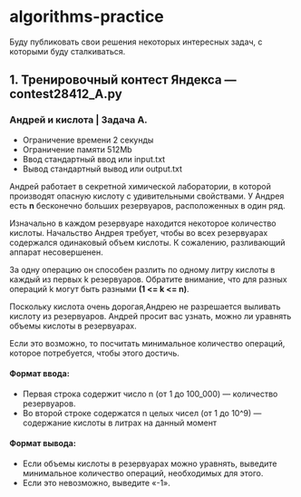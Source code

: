 # algorithms-practice
Буду публиковать  свои решения некоторых интересных задач, с которыми буду сталкиваться. 

<h2>1. Тренировочный контест Яндекса — contest28412_A.py</h3>
<h3>Андрей и кислота | Задача А.</h3>
<ul>
  <li>Ограничение времени	2 секунды</li>
  <li>Ограничение памяти	512Mb</li>
  <li>Ввод	стандартный ввод или input.txt</li>
  <li>Вывод	стандартный вывод или output.txt</li>
</ul>
<p>Андрей работает в секретной химической лаборатории, в которой производят опасную кислоту с удивительными свойствами. У Андрея есть <strong>n</strong> бесконечно больших резервуаров, расположенных в один ряд.</p> 
  <p>Изначально в каждом резервуаре находится некоторое количество кислоты. Начальство Андрея требует, чтобы во всех резервуарах содержался одинаковый объем кислоты. К сожалению, разливающий аппарат несовершенен.</p> 
  <p>За одну операцию он способен разлить по одному литру кислоты в каждый из первых k резервуаров. Обратите внимание, что для разных операций k могут быть разными <strong>(1 <= k <= n)</strong>.</p>
  <p>Поскольку кислота очень дорогая,Андрею не разрешается выливать кислоту из резервуаров. Андрей просит вас узнать, можно ли уравнять объемы кислоты в резервуарах.</p> 
  <p>Если это возможно, то посчитать минимальное количество операций, которое потребуется, чтобы этого достичь.</p>
<h4>Формат ввода:</h4>
<ul>
  <li>Первая строка содержит число n (от 1 до 100_000) — количество резервуаров.</li>
  <li>Во второй строке содержатся n целых чисел (от 1 до 10^9) — содержание кислоты в литрах на данный момент</li>
</ul>
<h4>Формат вывода:</h4>
<ul>  
  <li>Если объемы кислоты в резервуарах можно уравнять, выведите минимальное количество операций, необходимых для этого.</li>
  <li>Если это невозможно, выведите «-1».</li>
  </ul>
